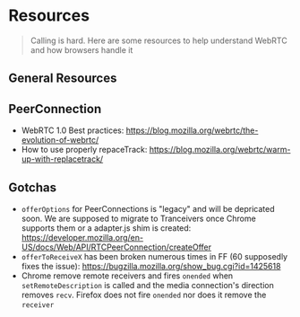 # Resources

> Calling is hard. Here are some resources to help understand WebRTC and how browsers handle it

## General Resources


## PeerConnection

* WebRTC 1.0 Best practices: https://blog.mozilla.org/webrtc/the-evolution-of-webrtc/
* How to use properly repaceTrack: https://blog.mozilla.org/webrtc/warm-up-with-replacetrack/

## Gotchas

* `offerOptions` for PeerConnections is "legacy" and will be depricated soon. We are supposed to migrate to Tranceivers once Chrome supports them or a adapter.js shim is created: https://developer.mozilla.org/en-US/docs/Web/API/RTCPeerConnection/createOffer
* `offerToReceiveX` has been broken numerous times in FF (60 supposedly fixes the issue): https://bugzilla.mozilla.org/show_bug.cgi?id=1425618
* Chrome remove remote receivers and fires `onended` when `setRemoteDescription` is called and the media connection's direction removes `recv`. Firefox does not fire `onended` nor does it remove the `receiver`
